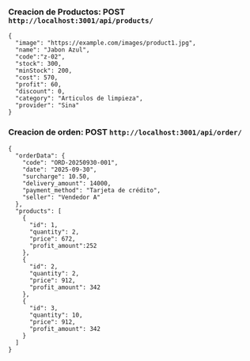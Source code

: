 ### Creacion de Productos: POST `http://localhost:3001/api/products/`

```
{
  "image": "https://example.com/images/product1.jpg",
  "name": "Jabon Azul",
  "code":"z-02",
  "stock": 300,
  "minStock": 200,
  "cost": 570,
  "profit": 60,
  "discount": 0,
  "category": "Articulos de limpieza",
  "provider": "Sina"
}
```

### Creacion de orden: POST `http://localhost:3001/api/order/`

```
{
  "orderData": {
    "code": "ORD-20250930-001",
    "date": "2025-09-30",
    "surcharge": 10.50,
    "delivery_amount": 14000,
    "payment_method": "Tarjeta de crédito",
    "seller": "Vendedor A"
  },
  "products": [
    {
      "id": 1,
      "quantity": 2,
      "price": 672,
      "profit_amount":252
    },
    {
      "id": 2,
      "quantity": 2,
      "price": 912,
      "profit_amount": 342
    },
    {
      "id": 3,
      "quantity": 10,
      "price": 912,
      "profit_amount": 342
    }
  ]
}

```
